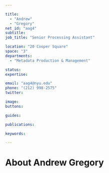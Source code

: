 ```yaml
---

title:
  - "Andrew"
  - "Gregory"
net_id: "aag4"
subtitle: 
job_title: "Senior Processing Assistant"

location: "20 Cooper Square"
space: "3"
departments:
  - "Metadata Production & Management"

status: 
expertise:

email: "aag4@nyu.edu"
phone: "(212) 998-2575"
twitter: 

image: 
buttons:

guides:

publications:

keywords:

---
```


# About Andrew Gregory


